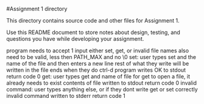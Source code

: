#Assignment 1 directory

This directory contains source code and other files for Assignment 1.

Use this README document to store notes about design, testing, and
questions you have while developing your assignment.

program needs to accept 1 input
either set, get, or invalid
file names also need to be valid, less then PATH_MAX and no \0
set:
user types set and the name of the file and then enters a new line
rest of what they write will be written in the file
ends when they do ctrl-d
program writes OK to stdout
return code 0
get:
user types get and name of file
for get to open a file, it already needs to exist
contents of file written to stdout
return code 0
invalid command:
user types anything else, or if they dont write get or set correctly
invalid command written to stderr
return code 1